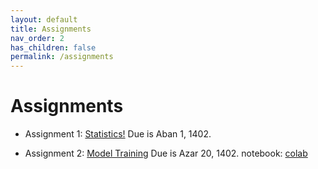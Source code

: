 ```yaml
---
layout: default
title: Assignments
nav_order: 2
has_children: false
permalink: /assignments
---
```


# Assignments

- Assignment 1: [Statistics!](assignment_1.pdf) Due is Aban 1, 1402.

- Assignment 2: [Model Training](assignment_2.pdf) Due is Azar 20, 1402.
  notebook: [colab](https://colab.research.google.com/drive/1-PzZXMAVF5o6CJH0rlo3fY8vA0TWzGeI?usp=sharing)
